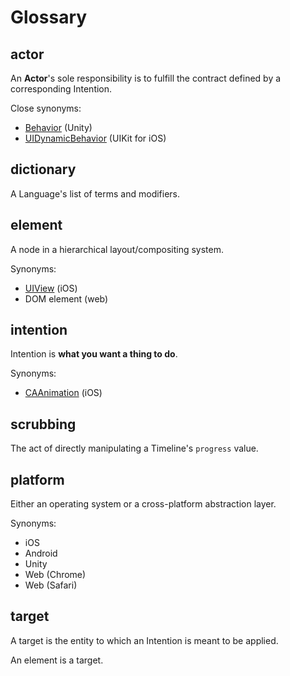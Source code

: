 # Glossary

## actor

An **Actor**'s sole responsibility is to fulfill the contract defined by a corresponding Intention.

Close synonyms:

- [Behavior](http://docs.unity3d.com/ScriptReference/Behaviour.html) (Unity)
- [UIDynamicBehavior](https://developer.apple.com/library/ios/documentation/UIKit/Reference/UIDynamicBehavior_Class/) (UIKit for iOS)

## dictionary

A Language's list of terms and modifiers.

## element

A node in a hierarchical layout/compositing system.

Synonyms:

- [UIView](https://developer.apple.com/library/ios/documentation/UIKit/Reference/UIView_Class/) (iOS)
- DOM element (web)

## intention

Intention is **what you want a thing to do**.

Synonyms:

- [CAAnimation](https://developer.apple.com/library/ios/documentation/GraphicsImaging/Reference/CAAnimation_class/) (iOS)

## scrubbing

The act of directly manipulating a Timeline's `progress` value.


## platform

Either an operating system or a cross-platform abstraction layer.

Synonyms:

- iOS
- Android
- Unity
- Web (Chrome)
- Web (Safari)

## target

A target is the entity to which an Intention is meant to be applied.

An element is a target.